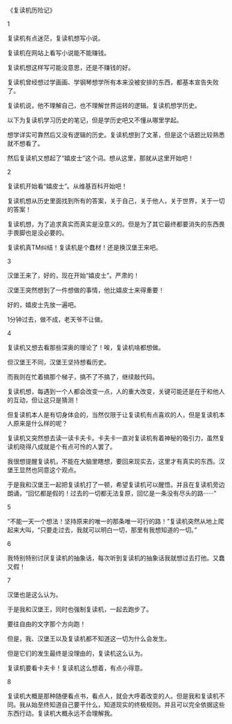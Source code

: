 《复读机历险记》

1

复读机有点迷茫，复读机想写小说。

复读机在网站上看写小说能不能赚钱。

复读机想这样写可能没意思，还是不赚钱的好。

复读机曾经想过学画画、学钢琴想学所有本来没被安排的东西，都基本宣告失败了。

复读机说，他不理解自己，也不理解世界运转的逻辑。复读机想学历史。

以下为复读机学习历史的笔记，但是学历史吧又不懂从哪里学起。

想学详实可靠然后又没有逻辑的历史。复读机想到了文革，但是这个话题比较熟悉就不想看了。

然后复读机又想起了“嬉皮士”这个词。想从这里，那就从这里开始吧！



2

复读机开始看“嬉皮士”。从维基百科开始吧！

复读机想从历史里面找到所有的答案，关于自己，关于他人，关于世界，关于一切的答案！

复读机想，为了追求真实而真实是没意义的。但是为了其它最终都要消失的东西畏手畏脚也是没必要的。

复读机真TM纠结！复读机是个蠢材！还是换汉堡王来吧。



3

汉堡王来了，好的，现在开始“嬉皮士”。严肃的！

汉堡王突然想到了一件想做的事情，他比嬉皮士来得重要！

好的，嬉皮士先放一遍吧。

1分钟过去，做不成，老天爷不让做。



4

复读机又想去看那些深奥的理论了！唉，复读机啥都想做。

但汉堡王不同，汉堡王坚持想看历史。

而我则在忙着搞那个梯子，搞不了不搞了，继续敲代码。

复读机想，每遇到一个人都会改变一点，人的重大改变，关键可能还是在于和他人的互动，但让这只是猜测！

但复读机本人是有切身体会的，当然仅限于让复读机有点喜欢的人，但是复读机本人原来是什么样的呢？

复读机又突然想去读一读卡夫卡。卡夫卡一直对复读机有着神秘的吸引力，虽然复读机晓得八成就是个有点可怜的人罢了。

我很想提醒复读机，不能在大脑里瞎想，要回来现实去，这里才有真实的东西。汉堡王显然也同意这个观点。

于是我和汉堡王一起把复读机打了一顿，希望复读机可以醒悟。并且在复读机旁边朗诵，“回忆都是假的！过去的一切都无法复原，回忆是一条没有尽头的路······”



5

“不能一天一个想法！坚持原来的唯一的那条唯一可行的路！”复读机突然从地上爬起来大叫，“只要走过去，我就可以明白一切，那里有我想知道的一切。”



6 

我特别特别讨厌复读机的抽象话，每次听到复读机的抽象话我就想过去打他。又蠢又假！



7

汉堡也是这么认为。

于是我和汉堡王，同时也强制复读机，一起去跑步了。

要往自由的文字那个方向跑！

但是，我、汉堡王以及复读机都不知道这一切为什么会发生。

但是它们的发生最终是没理由的，复读机这么认为。

复读机要看卡夫卡！复读机这么想着，有点小得意。



8

复读机大概是那种随便看点书，看点人，就会大呼着改变的人。但是我和复读机不同。我从始至终知道自己要干什么，知道现实的终极规则。并且可以完全依据这些东西行动。复读机大概永远不会理解我。















